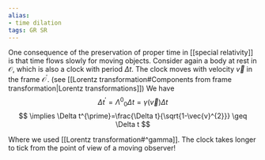 ```yaml
---
alias:
- time dilation
tags: GR SR
---
```

One consequence of the preservation of proper time in [[special relativity]] is that time flows slowly for moving objects. Consider again a body at rest in $\mathcal{O}$, which is also a clock with period $\Delta t .$ The clock moves with velocity $\vec{v}$ in the frame $\mathcal{O}^{\prime} .$ (see [[Lorentz transformation#Components from frame transformation|Lorentz transformations]]) We have
$$
\Delta t^{\prime}=\Lambda^{0}{}_{0} \Delta t=\gamma(\vec{v}) \Delta t
$$
$$
\implies \Delta t^{\prime}=\frac{\Delta t}{\sqrt{1-\vec{v}^{2}}} \geq \Delta t
$$

Where we used [[Lorentz transformation#^gamma]]. The clock takes longer to tick from the point of view of a moving observer!